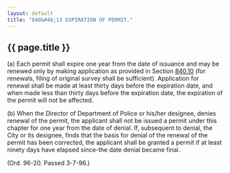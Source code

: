 ```yaml
---
layout: default 
title: "840&#46;13 EXPIRATION OF PERMIT."
---
```


{{ page.title }}
----------------

​(a) Each permit shall expire one year from the date of issuance and may
be renewed only by making application as provided in Section
[840.10](3cfb9fda.html) (for renewals, filing of original survey shall
be sufficient). Application for renewal shall be made at least thirty
days before the expiration date, and when made less than thirty days
before the expiration date, the expiration of the permit will not be
affected.

​(b) When the Director of Department of Police or his/her designee,
denies renewal of the permit, the applicant shall not be issued a permit
under this chapter for one year from the date of denial. If, subsequent
to denial, the City or its designee, finds that the basis for denial of
the renewal of the permit has been corrected, the applicant shall be
granted a permit if at least ninety days have elapsed since-the date
denial became final.

(Ord. 96-20. Passed 3-7-96.)
